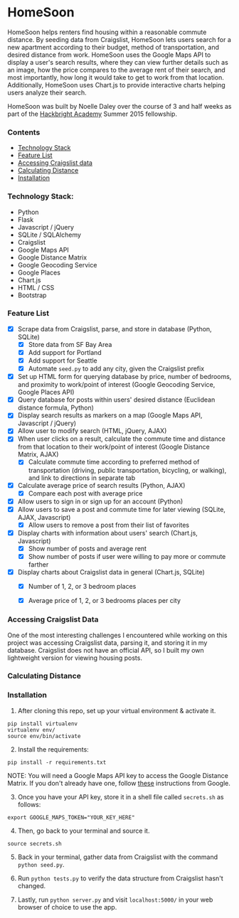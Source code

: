 # HomeSoon

HomeSoon helps renters find housing within a reasonable commute distance. By seeding data from Craigslist, HomeSoon lets users search for a new apartment according to their budget, method of transportation, and desired distance from work. HomeSoon uses the Google Maps API to display a user's search results, where they can view further details such as an image, how the price compares to the average rent of their search, and most importantly, how long it would take to get to work from that location. Additionally, HomeSoon uses Chart.js to provide interactive charts helping users analyze their search.

HomeSoon was built by Noelle Daley over the course of 3 and half weeks as part of the [Hackbright Academy](http://www.hackbrightacademy.com/) Summer 2015 fellowship.

### Contents
- [Technology Stack](#technology-stack)
- [Feature List](#feature-list)
- [Accessing Craigslist data](#accessing-craigslist-data)
- [Calculating Distance](#calculating-distance)
- [Installation](#installation)


### Technology Stack:
- Python
- Flask
- Javascript / jQuery
- SQLite / SQLAlchemy
- Craigslist
- Google Maps API
- Google Distance Matrix
- Google Geocoding Service
- Google Places
- Chart.js
- HTML / CSS
- Bootstrap

### Feature List

- [x] Scrape data from Craigslist, parse, and store in database (Python, SQLite)
    - [x] Store data from SF Bay Area
    - [x] Add support for Portland
    - [x] Add support for Seattle
    - [x] Automate `seed.py` to add any city, given the Craigslist prefix
- [x] Set up HTML form for querying database by price, number of bedrooms, and proximity to work/point of interest (Google Geocoding Service, Google Places API)
- [x] Query database for posts within users' desired distance (Euclidean distance formula, Python)
- [x] Display search results as markers on a map (Google Maps API, Javascript / jQuery)
- [x] Allow user to modify search (HTML, jQuery, AJAX)
- [x] When user clicks on a result, calculate the commute time and distance from that location to their work/point of interest (Google Distance Matrix, AJAX)
    - [x] Calculate commute time according to preferred method of transportation (driving, public transportation, bicycling, or walking), and link to directions in separate tab
- [x] Calculate average price of search results (Python, AJAX)
    - [x] Compare each post with average price
- [x] Allow users to sign in or sign up for an account (Python)
- [x] Allow users to save a post and commute time for later viewing (SQLite, AJAX, Javascript)
   - [x] Allow users to remove a post from their list of favorites
- [x] Display charts with information about users' search (Chart.js, Javascript)
    - [x] Show number of posts and average rent
    - [x] Show number of posts if user were willing to pay more or commute farther
- [x] Display charts about Craigslist data in general (Chart.js, SQLite)
    - [x] Number of 1, 2, or 3 bedroom places
    - [x] Average price of 1, 2, or 3 bedrooms places per city


### Accessing Craigslist Data

One of the most interesting challenges I encountered while working on this project was accessing Craigslist data, parsing it, and storing it in my database. Craigslist does not have an official API, so I built my own lightweight version for viewing housing posts.


### Calculating Distance



### Installation

1. After cloning this repo, set up your virtual environment & activate it.

  ```
  pip install virtualenv
  virtualenv env/
  source env/bin/activate
  ```
2. Install the requirements:
  ```
  pip install -r requirements.txt
  ```
  NOTE: You will need a Google Maps API key to access the Google Distance Matrix. If you don't already have one, follow [these](https://developers.google.com/maps/documentation/javascript/tutorial) instructions from Google.

3. Once you have your API key, store it in a shell file called `secrets.sh` as follows:
  ```
  export GOOGLE_MAPS_TOKEN="YOUR_KEY_HERE"
  ```

4. Then, go back to your terminal and source it.
  ```
  source secrets.sh
  ```

5. Back in your terminal, gather data from Craigslist with the command `python seed.py`.

6. Run `python tests.py` to verify the data structure from Craigslist hasn't changed.

7. Lastly, run `python server.py` and visit `localhost:5000/` in your web browser of choice to use the app.
